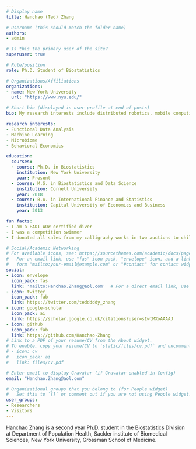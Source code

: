 ```yaml
---
# Display name
title: Hanchao (Ted) Zhang

# Username (this should match the folder name)
authors:
- admin

# Is this the primary user of the site?
superuser: true

# Role/position
role: Ph.D. Student of Biostatistics

# Organizations/Affiliations
organizations:
- name: New York University
  url: "https://www.nyu.edu/"

# Short bio (displayed in user profile at end of posts)
bio: My research interests include distributed robotics, mobile computing and programmable matter.

research interests:
- Functional Data Analysis
- Machine Learning
- Microbiome
- Behavioral Economics

education:
  courses:
  - course: Ph.D. in Biostatistics
    institution: New York University
    year: Present
  - course: M.S. in Biostatistics and Data Science
    institution: Cornell University
    year: 2018
  - course: B.A. in International Finance and Statistics
    institution: Capital University of Economics and Business
    year: 2013

fun facts:
- I am a PADI AOW certified diver
- I was a competition swimmer
- I donated all sales from my calligraphy works in two auctions to children health charity foundation

# Social/Academic Networking
# For available icons, see: https://sourcethemes.com/academic/docs/page-builder/#icons
#   For an email link, use "fas" icon pack, "envelope" icon, and a link in the
#   form "mailto:your-email@example.com" or "#contact" for contact widget.
social:
- icon: envelope
  icon_pack: fas
  link: 'mailto:Hanchao.Zhang@aol.com'  # For a direct email link, use "mailto:test@example.org".
- icon: twitter
  icon_pack: fab
  link: https://twitter.com/tedddddy_zhang
- icon: google-scholar
  icon_pack: ai
  link: https://scholar.google.co.uk/citations?user=sIwtMXoAAAAJ
- icon: github
  icon_pack: fab
  link: https://github.com/Hanchao-Zhang
# Link to a PDF of your resume/CV from the About widget.
# To enable, copy your resume/CV to `static/files/cv.pdf` and uncomment the lines below.
# - icon: cv
#   icon_pack: ai
#   link: files/cv.pdf

# Enter email to display Gravatar (if Gravatar enabled in Config)
email: "Hanchao.Zhang@aol.com"

# Organizational groups that you belong to (for People widget)
#   Set this to `[]` or comment out if you are not using People widget.
user_groups:
- Researchers
- Visitors
---
```


Hanchao Zhang is a second year Ph.D. student in the Biostatistics Division at Department of Population Health, Sackler institute of Biomedical Sciences, New York University, Grossman School of Medicine.
